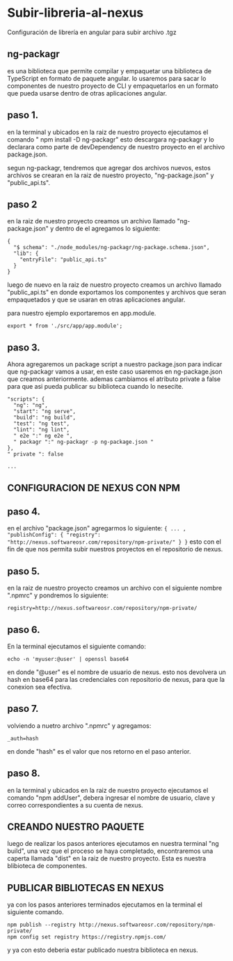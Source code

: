 # Subir-libreria-al-nexus
Configuración de librería en angular para subir archivo .tgz


## ng-packagr 
es una biblioteca que permite compilar y empaquetar una biblioteca de TypeScript en formato de paquete angular.
lo usaremos para sacar lo componentes de nuestro proyecto de CLI y empaquetarlos en un formato que pueda usarse dentro de 
otras aplicaciones angular.

 ## paso 1.

en la terminal y ubicados en la raiz de nuestro proyecto ejecutamos el comando " npm install -D ng-packagr"  esto descargara
ng-packagr y lo declarara como parte de devDependency de nuestro proyecto en el  archivo package.json.

segun ng-packagr, tendremos que agregar dos archivos nuevos, estos archivos se crearan en la raiz de nuestro proyecto,
"ng-package.json" y "public_api.ts".

## paso 2

en la raiz de nuestro proyecto creamos un archivo llamado "ng-package.json" y dentro de el agregamos lo siguiente:

```
{ 
  "$ schema": "./node_modules/ng-packagr/ng-package.schema.json", 
  "lib": { 
    "entryFile": "public_api.ts" 
  } 
}
```

luego de nuevo en la raiz de nuestro proyecto creamos un archivo llamado "public_api.ts"  en donde exportamos los componentes y archivos
que seran empaquetados y que se usaran en otras aplicaciones angular.

para nuestro ejemplo exportaremos en app.module.

```export * from './src/app/app.module';```

## paso 3.


Ahora agregaremos un package script a nuestro package.json para indicar que  ng-packagr vamos a usar, en este caso usaremos en 
ng-package.json que creamos anteriormente. ademas cambiamos el atributo private a false para que asi pueda publicar su biblioteca cuando lo nesecite.

```
"scripts": { 
  "ng": "ng", 
  "start": "ng serve", 
  "build": "ng build", 
  "test": "ng test", 
  "lint": "ng lint", 
  " e2e ":" ng e2e ", 
  " packagr ":" ng-packagr -p ng-package.json " 
}, 
" private ": false

...
```


## CONFIGURACION DE NEXUS CON NPM

## paso 4.

en el archivo "package.json" agregarmos lo siguiente:
`
{
  ... ,
  "publishConfig": {
    "registry": "http://nexus.softwareosr.com/repository/npm-private/"
  }
}
`
esto con el fin de que nos permita subir  nuestros proyectos en el repositorio de nexus.

## paso 5.

en la raiz de nuestro proyecto creamos un archivo con el siguiente nombre ".npmrc" y pondremos lo siguiente:

```registry=http://nexus.softwareosr.com/repository/npm-private/```



## paso 6.


En la terminal ejecutamos el siguiente comando:

```echo -n 'myuser:@user' | openssl base64```

en donde "@user" es el nombre de usuario de nexus.
esto nos devolvera un hash en base64 para las credenciales con repositorio de nexus, para que la conexion sea efectiva.


## paso 7.

volviendo a nuetro archivo ".npmrc" y agregamos:

```_auth=hash```

en donde "hash" es el valor que nos retorno en el paso anterior.


## paso 8.

en la terminal y ubicados en la raiz de nuestro proyecto ejecutamos el comando "npm addUser", debera ingresar el nombre de usuario, clave y correo correspondientes 
a su cuenta de nexus.


## CREANDO NUESTRO PAQUETE

luego de realizar los pasos anteriores ejecutamos en nuestra terminal "ng build", una vez que el proceso se haya completado, encontraremos una caperta llamada "dist" en la raiz 
de nuestro proyecto. Esta es nuestra blibioteca de componentes.



## PUBLICAR BIBLIOTECAS EN NEXUS

ya con los pasos anteriores terminados ejecutamos en la terminal el siguiente comando.
```
npm publish --registry http://nexus.softwareosr.com/repository/npm-private/
npm config set registry https://registry.npmjs.com/
```
y ya con esto deberia estar publicado nuestra biblioteca en nexus.
